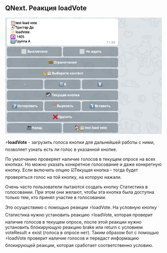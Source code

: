 ## QNext. Реакция loadVote
![](./1.png)

⚡️**loadVote** - загрузить голоса кнопки для дальнейшей работы с ними, позволяет узнать есть ли голос в указанной кнопке.

По умолчанию проверяет наличие голосов в текущем опросе на всех кнопках. Но можно указать конкретное голосование и даже конкретную кнопку. Если включить опцию ☑️Текущая кнопка - тогда будет проверяться голос на той кнопку, на которую нажали.

Очень часто пользователи пытаются создать кнопку Статистика в голосовании. При этом они желают, чтобы эта кнопка была доступна только тем, кто принял участие в голосовании.

Это осуществимо с помощью реакции ⚡️loadVote. На условную кнопку Статистика нужно установить реакцию ⚡️loadVote, которая проверит наличие голосов в текущем опросе, после этой реакции нужно установить блокирующую реакцию brake или return с условием voteResult ≠ exist (голоса в опросе нет). Таким образом бот с помощью ⚡️loadVote проверит наличие голосов и передаст информацию блокирующей реакции, которая сработает соответственно условию.





